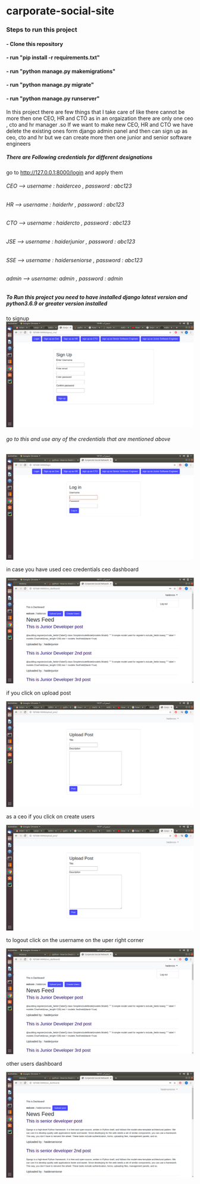 # carporate-social-site

### Steps to run this project
#### - Clone this repository
#### - run "pip install -r requirements.txt"
#### - run "python manage.py makemigrations"
#### - run "python manage.py migrate"
#### - run "python manage.py runserver"

In this project there are few things that I take care of like there cannot be more then one CEO, HR and CTO as in an orgaization there are only one ceo , cto and hr manager .so If we want to make new CEO, HR and CTO we have delete the existing ones form django admin panel and then can sign up as ceo, cto and hr but we can create more then one junior and senior software engineers

##### There are Following credentials for different designations
go to http://127.0.0.1:8000/login and apply them
###### CEO --> username : haiderceo , password : abc123
###### HR  --> username : haiderhr , password : abc123
###### CTO --> username : haidercto , password : abc123
###### JSE --> username : haiderjunior , password : abc123
###### SSE --> username : haiderseniorse , password : abc123
###### admin --> username: admin  , password : admin

##### To Run this project you need to have installed django latest version and  python3.6.9 or greater version installed

to signup 
![signup](https://github.com/haiderAli62/carporate-social-site/blob/master/Screenshot%20from%202020-03-12%2016-48-41.png)

###### go to this and use any of the credentials that are mentioned above
![login](https://github.com/haiderAli62/carporate-social-site/blob/master/Screenshot%20from%202020-03-12%2016-10-56.png)

in case you have used ceo credentials
ceo dashboard

![ceo](https://github.com/haiderAli62/carporate-social-site/blob/master/Screenshot%20from%202020-03-12%2016-11-44.png)

if you click on upload post

![upload](https://github.com/haiderAli62/carporate-social-site/blob/master/Screenshot%20from%202020-03-12%2016-37-01.png)

as a ceo if you click on create users

![createuser](https://github.com/haiderAli62/carporate-social-site/blob/master/Screenshot%20from%202020-03-12%2016-37-01.png)

to logout click on the username on the uper right corner 

![logout](https://github.com/haiderAli62/carporate-social-site/blob/master/Screenshot%20from%202020-03-12%2016-11-44.png)

other users dashboard

![other](https://github.com/haiderAli62/carporate-social-site/blob/master/Screenshot%20from%202020-03-12%2016-12-29.png)




